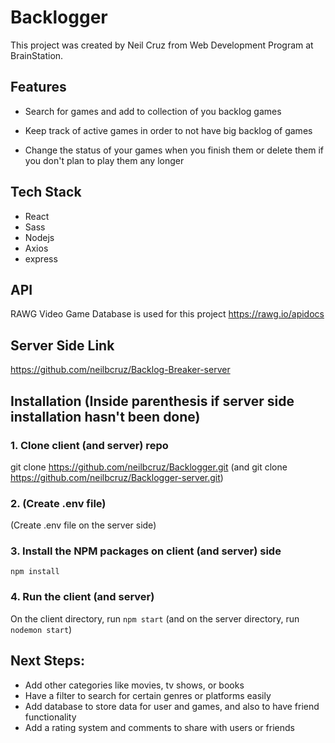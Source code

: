 # Backlogger

This project was created by Neil Cruz from Web Development Program at BrainStation.

## Features

 - Search for games and add to collection of you backlog games

 - Keep track of active games in order to not have big backlog of games

 - Change the status of your games when you finish them or delete them if you don't plan to play them any longer

## Tech Stack

- React
- Sass
- Nodejs
- Axios
- express

## API

RAWG Video Game Database is used for this project https://rawg.io/apidocs

## Server Side Link

https://github.com/neilbcruz/Backlog-Breaker-server

## Installation (Inside parenthesis if server side installation hasn't been done)

### 1. Clone client (and server) repo

git clone https://github.com/neilbcruz/Backlogger.git 
(and git clone https://github.com/neilbcruz/Backlogger-server.git)

### 2. (Create .env file)

(Create .env file on the server side)

### 3. Install the NPM packages on client (and server) side

`npm install`

### 4. Run the client (and server)

On the client directory, run `npm start`
(and on the server directory, run `nodemon start`)

## Next Steps:

 - Add other categories like movies, tv shows, or books
 - Have a filter to search for certain genres or platforms easily
 - Add database to store data for user and games, and also to have friend functionality
 - Add a rating system and comments to share with users or friends
